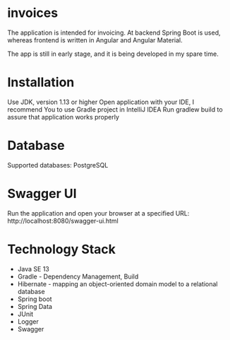 # invoices
The application is intended for invoicing. At backend Spring Boot is used, whereas frontend is written in Angular and Angular Material.

The app is still in early stage, and it is being developed in my spare time.

# Installation
Use JDK, version 1.13 or higher
Open application with your IDE, I recommend You to use Gradle project in IntelliJ IDEA
Run gradlew build to assure that application works properly
# Database
Supported databases:
PostgreSQL

# Swagger UI
Run the application and open your browser at a specified URL: http://localhost:8080/swagger-ui.html

# Technology Stack
* Java SE 13
* Gradle - Dependency Management, Build
* Hibernate - mapping an object-oriented domain model to a relational database
* Spring boot
* Spring Data
* JUnit
* Logger
* Swagger
